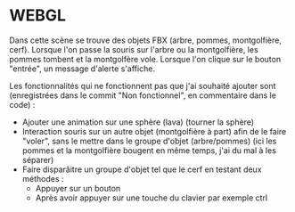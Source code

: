 # WEBGL

Dans cette scène se trouve des objets FBX (arbre, pommes, montgolfière, cerf).
Lorsque l'on passe la souris sur l'arbre ou la montgolfière, les pommes tombent et la montgolfère vole.
Lorsque l'on clique sur le bouton "entrée", un message d'alerte s'affiche.

Les fonctionnalités qui ne fonctionnent pas que j'ai souhaité ajouter sont 
(enregistrées dans le commit "Non fonctionnel", en commentaire dans le code) :
- Ajouter une animation sur une sphère (lava) (tourner la sphère)
- Interaction souris sur un autre objet (montgolfière à part) afin de le faire "voler", sans le mettre dans le groupe d'objet (arbre/pommes)
(ici les pommes et la montgolfière bougent en même temps, j'ai du mal à les séparer)
- Faire disparâitre un groupe d'objet tel que le cerf en testant deux méthodes :
  - Appuyer sur un bouton 
  - Après avoir appuyer sur une touche du clavier par exemple ctrl
